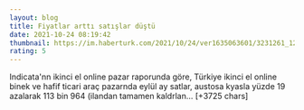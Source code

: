 ```yaml
--- 
layout: blog
title: Fiyatlar arttı satışlar düştü
date: 2021-10-24 08:19:42
thumbnail: https://im.haberturk.com/2021/10/24/ver1635063601/3231261_1200x627.jpg
rating: 5
---
```

Indicata'nn ikinci el online pazar raporunda göre, Türkiye ikinci el online binek ve hafif ticari araç pazarnda eylül ay satlar, austosa kyasla yüzde 19 azalarak 113 bin 964 (ilandan tamamen kaldrlan… [+3725 chars]